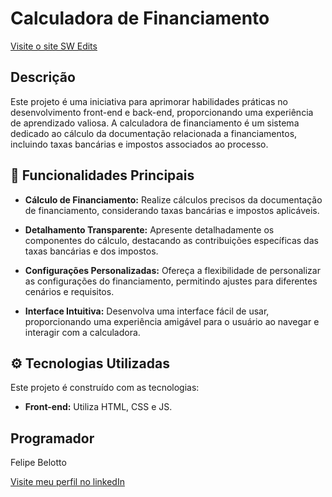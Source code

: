 # Calculadora de Financiamento

[Visite o site SW Edits](https://a.imagem.app/ohOKZP.png)

## Descrição

Este projeto é uma iniciativa para aprimorar habilidades práticas no desenvolvimento front-end e back-end, proporcionando uma experiência de aprendizado valiosa. A calculadora de financiamento é um sistema dedicado ao cálculo da documentação relacionada a financiamentos, incluindo taxas bancárias e impostos associados ao processo.

## 🧮 Funcionalidades Principais

- **Cálculo de Financiamento:** Realize cálculos precisos da documentação de financiamento, considerando taxas bancárias e impostos aplicáveis.

- **Detalhamento Transparente:** Apresente detalhadamente os componentes do cálculo, destacando as contribuições específicas das taxas bancárias e dos impostos.

- **Configurações Personalizadas:** Ofereça a flexibilidade de personalizar as configurações do financiamento, permitindo ajustes para diferentes cenários e requisitos.

- **Interface Intuitiva:** Desenvolva uma interface fácil de usar, proporcionando uma experiência amigável para o usuário ao navegar e interagir com a calculadora.

## :gear: Tecnologias Utilizadas

Este projeto é construído com as tecnologias:

- **Front-end:** Utiliza HTML, CSS e JS.

##  Programador 

Felipe Belotto 

[ Visite meu perfil no linkedIn ](https://www.linkedin.com/in/felipe-belotto-a34738185/)


